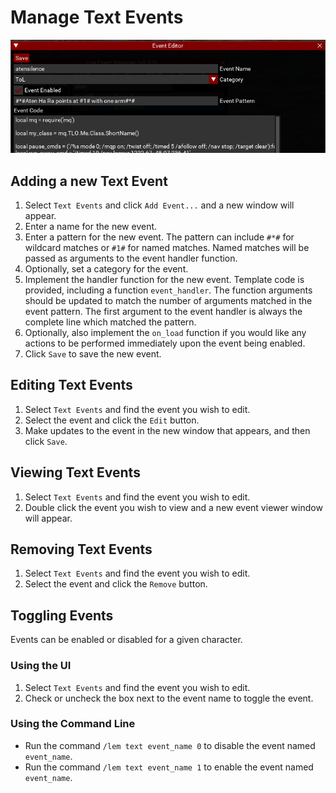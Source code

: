 # Manage Text Events

![](../../images/lem/eventeditor.png)

## Adding a new Text Event

1. Select `Text Events` and click `Add Event...` and a new window will appear.  
2. Enter a name for the new event.  
3. Enter a pattern for the new event. The pattern can include `#*#` for wildcard matches or `#1#` for named matches. Named matches will be passed as arguments to the event handler function.  
4. Optionally, set a category for the event.  
5. Implement the handler function for the new event. Template code is provided, including a function `event_handler`. The function arguments should be updated to match the number of arguments matched in the event pattern. The first argument to the event handler is always the complete line which matched the pattern.  
6. Optionally, also implement the `on_load` function if you would like any actions to be performed immediately upon the event being enabled.  
7. Click `Save` to save the new event.

## Editing Text Events

1. Select `Text Events` and find the event you wish to edit.
2. Select the event and click the `Edit` button.
3. Make updates to the event in the new window that appears, and then click `Save`.

## Viewing Text Events

1. Select `Text Events` and find the event you wish to edit.
2. Double click the event you wish to view and a new event viewer window will appear.

## Removing Text Events

1. Select `Text Events` and find the event you wish to edit.
2. Select the event and click the `Remove` button.

## Toggling Events

Events can be enabled or disabled for a given character.

### Using the UI

1. Select `Text Events` and find the event you wish to edit.
2. Check or uncheck the box next to the event name to toggle the event.

### Using the Command Line

- Run the command `/lem text event_name 0` to disable the event named `event_name`.
- Run the command `/lem text event_name 1` to enable the event named `event_name`.